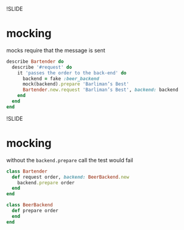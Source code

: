 !SLIDE

# mocking

mocks require that the message is sent

```ruby
describe Bartender do
  describe '#request' do
    it 'passes the order to the back-end' do
      backend = fake :beer_backend
      mock(backend).prepare 'Barliman’s Best'
      Bartender.new.request 'Barliman’s Best', backend: backend
    end
  end
end
```

!SLIDE

# mocking

without the `backend.prepare` call the test would fail

```ruby
class Bartender
  def request order, backend: BeerBackend.new
    backend.prepare order
  end
end

class BeerBackend
  def prepare order
  end
end
```
